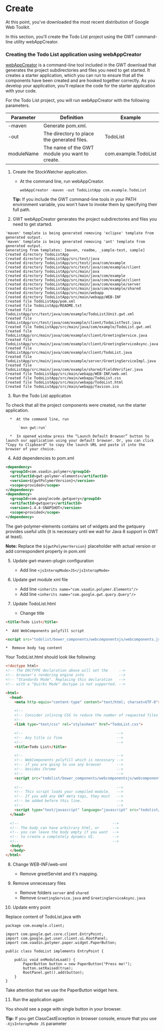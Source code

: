 Create
===

At this point, you've downloaded the most recent distribution of Google Web Toolkit.

In this section, you'll create the Todo List project using the GWT command-line utility webAppCreator.

### Creating the Todo List application using webAppCreator

[webAppCreator](http://www.gwtproject.org/doc/latest/RefCommandLineTools.html#webAppCreator) is a command-line tool included in the GWT download that generates the project subdirectories and files you need to get started. It creates a starter application, which you can run to ensure that all the components have been created and are hooked together correctly. As you develop your application, you'll replace the code for the starter application with your code.

For the Todo List project, you will run webAppCreator with the following parameters.

| Parameter  | Definition                                                                                                                                                                                                | Example |
| ---------- | --------------------------------------------------------------------------------------------------------------------------------------------------------------------------------------------------------- | ------- |
| -maven     | Generate pom.xml.                                                                                                                                                               |  |
| -out       | The directory to place the generated files.                                                                                                                                                               | TodoList |
| moduleName | The name of the GWT module you want to create.                                                                                                                                                            | com.example.TodoList |

1.  Create the StockWatcher application.
    *  At the command line, run webAppCreator.

       `webAppCreator -maven -out TodoListApp com.example.TodoList`

    **Tip:** If you include the GWT command-line tools in your PATH environment variable, you won't have to invoke them by specifying their full path.

2.  GWT webAppCreator generates the project subdirectories and files you need to get started.

   ```
   'maven' template is being generated removing 'eclipse' template from generated output.
   'maven' template is being generated removing 'ant' template from generated output.
   Generating from templates: [maven, readme, _sample-test, sample]
   Created directory TodoListApp
   Created directory TodoListApp/src/test/java
   Created directory TodoListApp/src/test/java/com/example
   Created directory TodoListApp/src/test/java/com/example/client
   Created directory TodoListApp/src/main/java
   Created directory TodoListApp/src/main/java/com/example
   Created directory TodoListApp/src/main/java/com/example/client
   Created directory TodoListApp/src/main/java/com/example/server
   Created directory TodoListApp/src/main/java/com/example/shared
   Created directory TodoListApp/src/main/webapp
   Created directory TodoListApp/src/main/webapp/WEB-INF
   Created file TodoListApp/pom.xml
   Created file TodoListApp/README.txt
   Created file TodoListApp/src/test/java/com/example/TodoListJUnit.gwt.xml
   Created file TodoListApp/src/test/java/com/example/client/TodoListTest.java
   Created file TodoListApp/src/main/java/com/example/TodoList.gwt.xml
   Created file TodoListApp/src/main/java/com/example/client/GreetingService.java
   Created file TodoListApp/src/main/java/com/example/client/GreetingServiceAsync.java
   Created file TodoListApp/src/main/java/com/example/client/TodoList.java
   Created file TodoListApp/src/main/java/com/example/server/GreetingServiceImpl.java
   Created file TodoListApp/src/main/java/com/example/shared/FieldVerifier.java
   Created file TodoListApp/src/main/webapp/WEB-INF/web.xml
   Created file TodoListApp/src/main/webapp/TodoList.css
   Created file TodoListApp/src/main/webapp/TodoList.html
   Created file TodoListApp/src/main/webapp/favicon.ico
   ```

3.  Run the Todo List application

   To check that all the project components were created, run the starter application.
   
      *  At the command line, run
       
          `mvn gwt:run`
           
      *  In opened window press the “Launch Default Browser” button to launch our application using your default browser. Or, you can click “Copy to Clipboard” to copy the launch URL and paste it into the browser of your choice.

4.  Add dependencies to pom.xml

   ```xml
   <dependency>
     <groupId>com.vaadin.polymer</groupId>
     <artifactId>gwt-polymer-elements</artifactId>
     <version>${gwtPolymerVersion}</version>
     <scope>provided</scope>
   </dependency>
   <dependency>
     <groupId>com.googlecode.gwtquery</groupId>
     <artifactId>gwtquery</artifactId>
     <version>1.4.4-SNAPSHOT</version>
     <scope>provided</scope>
   </dependency>
   ```

   The gwt-polymer-elements contains set of widgets and the gwtquery provides useful utils (it is necessary until we wait for Java 8 support in GWT at least).
   
   **Note:** Replace the `${gwtPolymerVersion}` placeholder with actual version or add correspondent property in pom.xml

5.  Update gwt-maven-plugin configuration
    *  Add line `<jsInteropMode>JS</jsInteropMode>`
    
6.  Update gwt module xml file
    *  Add line `<inherits name="com.vaadin.polymer.Elements"/>`
    *  Add line `<inherits name="com.google.gwt.query.Query"/>`

7.  Update TodoList.html

    *  Change title
   ```html
   <title>Todo List</title>
   ```
    *  Add WebComponents polyfill script
   ```html
   <script src="todolist/bower_components/webcomponentsjs/webcomponents.js"></script>
   ```
    *  Remove body tag content

   Your TodoList.html should look like following:
   
   ```html
   <!doctype html>
   <!-- The DOCTYPE declaration above will set the     -->
   <!-- browser's rendering engine into                -->
   <!-- "Standards Mode". Replacing this declaration   -->
   <!-- with a "Quirks Mode" doctype is not supported. -->
   
   <html>
     <head>
       <meta http-equiv="content-type" content="text/html; charset=UTF-8">
   
       <!--                                                               -->
       <!-- Consider inlining CSS to reduce the number of requested files -->
       <!--                                                               -->
       <link type="text/css" rel="stylesheet" href="TodoList.css">
   
       <!--                                           -->
       <!-- Any title is fine                         -->
       <!--                                           -->
       <title>Todo List</title>
   
       <!--                                           -->
       <!-- WebComponents polyfill which is necessary -->
       <!-- if you are going to use any browser       -->
       <!-- besides Chrome                            -->
       <!--                                           -->
       <script src="todolist/bower_components/webcomponentsjs/webcomponents.js"></script>
       
       <!--                                           -->
       <!-- This script loads your compiled module.   -->
       <!-- If you add any GWT meta tags, they must   -->
       <!-- be added before this line.                -->
       <!--                                           -->
       <script type="text/javascript" language="javascript" src="todolist/todolist.nocache.js"></script>
     </head>
   
     <!--                                           -->
     <!-- The body can have arbitrary html, or      -->
     <!-- you can leave the body empty if you want  -->
     <!-- to create a completely dynamic UI.        -->
     <!--                                           -->
     <body>
     </body>
   </html>
   ```

8.  Change WEB-INF/web-xml

    *  Remove greetServlet and it's mapping.


9.  Remove unnecessary files
    *  Remove folders `server` and `shared`
    *  Remove `GreetingService.java` and `GreetingServiceAsync.java`


10.  Update entry point

   Replace content of TodoList.java with

   ```
   package com.example.client;
   
   import com.google.gwt.core.client.EntryPoint;
   import com.google.gwt.user.client.ui.RootPanel;
   import com.vaadin.polymer.paper.widget.PaperButton;
   
   public class TodoList implements EntryPoint {
   
       public void onModuleLoad() {
           PaperButton button = new PaperButton("Press me!");
           button.setRaised(true);
           RootPanel.get().add(button);
       }
   }
   ```
   Take attention that we use the PaperButton widget here.

11.  Run the application again
   
   You should see a page with single button in your browser.

   **Tip:** If you get ClassCastException in browser console, ensure that you use `-XjsInteropMode JS` parameter
